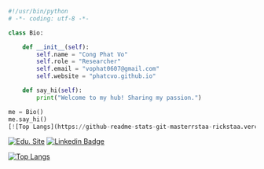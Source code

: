 ```python
#!/usr/bin/python
# -*- coding: utf-8 -*-

class Bio:

    def __init__(self):
        self.name = "Cong Phat Vo"
        self.role = "Researcher"
        self.email = "vophat0607@gmail.com"
        self.website = "phatcvo.github.io"

    def say_hi(self):
        print("Welcome to my hub! Sharing my passion.")

me = Bio()
me.say_hi()
[![Top Langs](https://github-readme-stats-git-masterrstaa-rickstaa.vercel.app/api/top-langs/?username=phatcvo&layout=compact&langs_count=8&theme=dracula)](https://github.com/phatcvo)
```

[![Edu. Site](https://img.shields.io/website/http/www.website.com/path/to/page.html.svg)](https://phatcvo.github.io/)
[![Linkedin Badge](https://img.shields.io/badge/-LinkedIn-blue?style=flat-square&logo=Linkedin&logoColor=white&link=https://www.linkedin.com/in/phatcvo/)](https://www.linkedin.com/in/phatcvo/)

<!-- ![Phat's github stats](https://github-readme-stats-git-masterrstaa-rickstaa.vercel.app/api?username=phatcvo&show_icons=true&theme=tokyonight&hide=contribs,prs,issues) -->
[![Top Langs](https://github-readme-stats-git-masterrstaa-rickstaa.vercel.app/api/top-langs/?username=phatcvo&layout=compact&langs_count=8&theme=dracula)](https://github.com/phatcvo)


